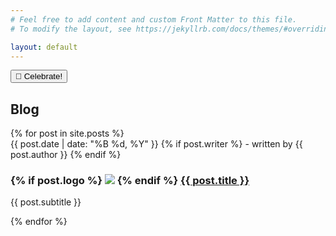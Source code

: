 ```yaml
---
# Feel free to add content and custom Front Matter to this file.
# To modify the layout, see https://jekyllrb.com/docs/themes/#overriding-theme-defaults

layout: default
---
```

<section class="posts">

  <button onclick="party()">🎉 Celebrate!</button>
  <script src="https://cdn.jsdelivr.net/npm/canvas-confetti@1.5.1/dist/confetti.browser.min.js"></script>
  <script>
  function party() {
      confetti({
        particleCount: 100,
        spread: 70,
        origin: { y: 0.6 }
      });
    }
  </script>

  <h2>Blog</h2>
  {% for post in site.posts %}
  <article class="post">
    <time>{{ post.date | date: "%B %d, %Y" }}</time>
    {% if post.writer %}
    <author-text>- written by {{ post.author }}</author-text>
    {% endif %} 
    <h3>
    {% if post.logo %}
    <img src="{{ '/images/post-logos/' | relative_url }}{{ post.logo }}"  
        class="post-logo">
    {% endif %} 
    <a href="{{ post.url }}">{{ post.title }}</a></h3>
    <p>{{ post.subtitle }} </p>
  </article>
  {% endfor %}
</section>